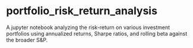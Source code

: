 # portfolio_risk_return_analysis
A jupyter notebook analyzing the risk-return on various investment portfolios using annualized returns, Sharpe ratios, and rolling beta against the broader S&amp;P.
